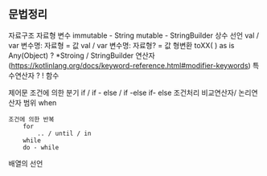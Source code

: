 ## 문법정리

자료구조
	자료형
	변수
		immutable - String
		mutable - StringBuilder
	상수
	선언
		val / var 변수명: 자료형 = 값
		val / var 변수명: 자료형? = 값
	형변환
		toXX( )
		as
		is
		Any(Object)
		?
		*Stroing / StringBuilder
	연산자 (https://kotlinlang.org/docs/keyword-reference.html#modifier-keywords)
		특수연산자
		? !
		함수
	
제어문
	조건에 의한 분기
		if / if - else / if -else if- else
		    조건처리
			비교연산자/ 논리연산자
			범위
		when

	조건에 의한 반복
		for
			.. / until / in
		while
		do - while


배열의 선언

